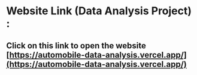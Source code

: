 # Website Link (Data Analysis Project) :
<div id="top"></div>

## Click on this link to open the website [https://automobile-data-analysis.vercel.app/](https://automobile-data-analysis.vercel.app/)
